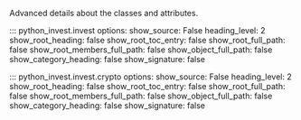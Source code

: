 
Advanced details about the classes and attributes.

::: python_invest.invest
    options:
      show_source: False
      heading_level: 2
      show_root_heading: false
      show_root_toc_entry: false
      show_root_full_path: false
      show_root_members_full_path: false
      show_object_full_path: false
      show_category_heading: false
      show_signature: false

::: python_invest.invest.crypto
    options:
      show_source: False
      heading_level: 2
      show_root_heading: false
      show_root_toc_entry: false
      show_root_full_path: false
      show_root_members_full_path: false
      show_object_full_path: false
      show_category_heading: false
      show_signature: false
